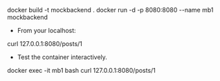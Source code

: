 docker build -t mockbackend .
docker run -d -p 8080:8080 --name mb1 mockbackend

- From your localhost:

curl 127.0.0.1:8080/posts/1

- Test the container interactively.

docker exec -it mb1 bash
curl 127.0.0.1:8080/posts/1
